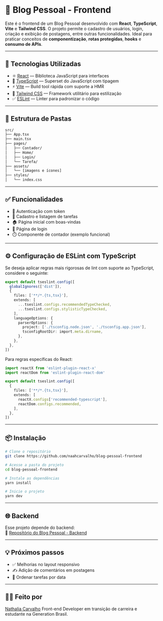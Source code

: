 # 📘 Blog Pessoal - Frontend

Este é o frontend de um Blog Pessoal desenvolvido com **React**, **TypeScript**, **Vite** e **Tailwind CSS**. O projeto permite o cadastro de usuários, login, criação e exibição de postagens, entre outras funcionalidades. Ideal para praticar conceitos de **componentização**, **rotas protegidas**, **hooks** e **consumo de APIs**.

---

## 🚀 Tecnologias Utilizadas

- ⚛️ [React](https://reactjs.org/) — Biblioteca JavaScript para interfaces
- 📘 [TypeScript](https://www.typescriptlang.org/) — Superset do JavaScript com tipagem
- ⚡ [Vite](https://vitejs.dev/) — Build tool rápida com suporte a HMR
- 🎨 [Tailwind CSS](https://tailwindcss.com/) — Framework utilitário para estilização
- ✅ [ESLint](https://eslint.org/) — Linter para padronizar o código

---

## 📂 Estrutura de Pastas

```bash
src/
├── App.tsx
├── main.tsx
├── pages/
│   ├── Contador/
│   ├── Home/
│   ├── Login/
│   └── Tarefa/
├── assets/
│   └── [imagens e ícones]
├── styles/
│   └── index.css
```

---

## ✅ Funcionalidades

- 🔐 Autenticação com token
- 📝 Cadastro e listagem de tarefas
- 🏠 Página inicial com boas-vindas
- 💬 Página de login
- ⏱️ Componente de contador (exemplo funcional)

---

## ⚙️ Configuração de ESLint com TypeScript

Se deseja aplicar regras mais rigorosas de lint com suporte ao TypeScript, considere o seguinte:

```ts
export default tseslint.config([
  globalIgnores(['dist']),
  {
    files: ['**/*.{ts,tsx}'],
    extends: [
      ...tseslint.configs.recommendedTypeChecked,
      ...tseslint.configs.stylisticTypeChecked,
    ],
    languageOptions: {
      parserOptions: {
        project: ['./tsconfig.node.json', './tsconfig.app.json'],
        tsconfigRootDir: import.meta.dirname,
      },
    },
  },
])
```

Para regras específicas do React:

```ts
import reactX from 'eslint-plugin-react-x'
import reactDom from 'eslint-plugin-react-dom'

export default tseslint.config([
  {
    files: ['**/*.{ts,tsx}'],
    extends: [
      reactX.configs['recommended-typescript'],
      reactDom.configs.recommended,
    ],
  },
])
```

---

## 📦 Instalação

```bash
# Clone o repositório
git clone https://github.com/naahcarvalho/blog-pessoal-frontend

# Acesse a pasta do projeto
cd blog-pessoal-frontend

# Instale as dependências
yarn install

# Inicie o projeto
yarn dev
```

---

## 🌐 Backend

Esse projeto depende do backend:  
🔗 [Repositório do Blog Pessoal - Backend](https://github.com/naahcarvalho/blog-pessoal-backend)

---

## 💡 Próximos passos

- ✅ Melhorias no layout responsivo  
- ✍️ Adição de comentários em postagens  
- 📅 Ordenar tarefas por data

---

## 👩‍💻 Feito por

[Nathalia Carvalho](https://github.com/naahcarvalho) Front-end Developer em transição de carreira e estudante na Generation Brasil.
